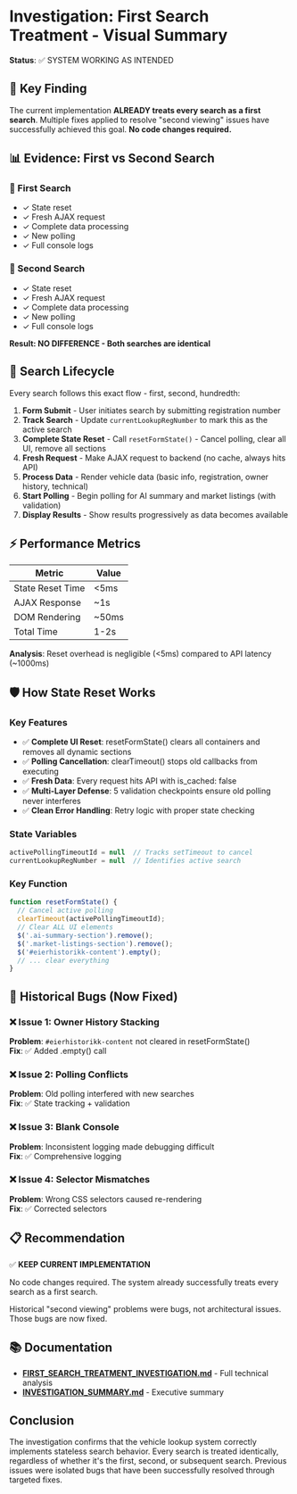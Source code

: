 # Investigation: First Search Treatment - Visual Summary

**Status**: ✅ SYSTEM WORKING AS INTENDED

## 🎯 Key Finding

The current implementation **ALREADY treats every search as a first search**. Multiple fixes applied to resolve "second viewing" issues have successfully achieved this goal. **No code changes required.**

## 📊 Evidence: First vs Second Search

### 🥇 First Search
- ✓ State reset
- ✓ Fresh AJAX request
- ✓ Complete data processing
- ✓ New polling
- ✓ Full console logs

### 🥈 Second Search
- ✓ State reset
- ✓ Fresh AJAX request
- ✓ Complete data processing
- ✓ New polling
- ✓ Full console logs

**Result: NO DIFFERENCE - Both searches are identical**

## 🔄 Search Lifecycle

Every search follows this exact flow - first, second, hundredth:

1. **Form Submit** - User initiates search by submitting registration number
2. **Track Search** - Update `currentLookupRegNumber` to mark this as the active search
3. **Complete State Reset** - Call `resetFormState()` - Cancel polling, clear all UI, remove all sections
4. **Fresh Request** - Make AJAX request to backend (no cache, always hits API)
5. **Process Data** - Render vehicle data (basic info, registration, owner history, technical)
6. **Start Polling** - Begin polling for AI summary and market listings (with validation)
7. **Display Results** - Show results progressively as data becomes available

## ⚡ Performance Metrics

| Metric | Value |
|--------|-------|
| State Reset Time | <5ms |
| AJAX Response | ~1s |
| DOM Rendering | ~50ms |
| Total Time | 1-2s |

**Analysis**: Reset overhead is negligible (<5ms) compared to API latency (~1000ms)

## 🛡️ How State Reset Works

### Key Features
- ✅ **Complete UI Reset**: resetFormState() clears all containers and removes all dynamic sections
- ✅ **Polling Cancellation**: clearTimeout() stops old callbacks from executing
- ✅ **Fresh Data**: Every request hits API with is_cached: false
- ✅ **Multi-Layer Defense**: 5 validation checkpoints ensure old polling never interferes
- ✅ **Clean Error Handling**: Retry logic with proper state checking

### State Variables

```javascript
activePollingTimeoutId = null  // Tracks setTimeout to cancel
currentLookupRegNumber = null  // Identifies active search
```

### Key Function

```javascript
function resetFormState() {
  // Cancel active polling
  clearTimeout(activePollingTimeoutId);
  // Clear ALL UI elements
  $('.ai-summary-section').remove();
  $('.market-listings-section').remove();
  $('#eierhistorikk-content').empty();
  // ... clear everything
}
```

## 🐛 Historical Bugs (Now Fixed)

### ❌ Issue 1: Owner History Stacking
**Problem**: `#eierhistorikk-content` not cleared in resetFormState()  
**Fix**: ✅ Added .empty() call

### ❌ Issue 2: Polling Conflicts
**Problem**: Old polling interfered with new searches  
**Fix**: ✅ State tracking + validation

### ❌ Issue 3: Blank Console
**Problem**: Inconsistent logging made debugging difficult  
**Fix**: ✅ Comprehensive logging

### ❌ Issue 4: Selector Mismatches
**Problem**: Wrong CSS selectors caused re-rendering  
**Fix**: ✅ Corrected selectors

## 📋 Recommendation

✅ **KEEP CURRENT IMPLEMENTATION**

No code changes required. The system already successfully treats every search as a first search.

Historical "second viewing" problems were bugs, not architectural issues. Those bugs are now fixed.

## 📚 Documentation

- **[FIRST_SEARCH_TREATMENT_INVESTIGATION.md](./FIRST_SEARCH_TREATMENT_INVESTIGATION.md)** - Full technical analysis
- **[INVESTIGATION_SUMMARY.md](./INVESTIGATION_SUMMARY.md)** - Executive summary

## Conclusion

The investigation confirms that the vehicle lookup system correctly implements stateless search behavior. Every search is treated identically, regardless of whether it's the first, second, or subsequent search. Previous issues were isolated bugs that have been successfully resolved through targeted fixes.
